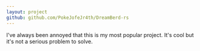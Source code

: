 ```yaml
---
layout: project
github: github.com/PokeJofeJr4th/DreamBerd-rs
---
```


I've always been annoyed that this is my most popular project. It's cool but it's not a serious problem to solve.
